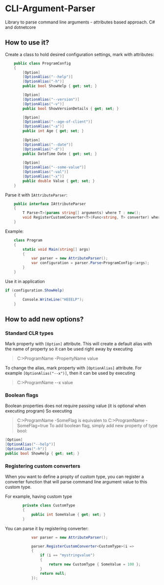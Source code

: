 # CLI-Argument-Parser
Library to parse command line arguments - attributes based approach. C# and dotnetcore

## How to use it?

Create a class to hold desired configuration settings, mark with attributes:

```csharp
    public class ProgramConfig
    {
        [Option]
        [OptionAlias("--help")]
        [OptionAlias("-h")]
        public bool ShowHelp { get; set; }

        [Option]
        [OptionAlias("--version")]
        [OptionAlias("-v")]
        public bool ShowVersionDetails { get; set; }

        [Option]
        [OptionAlias("--age-of-client")]
        [OptionAlias("-a")]
        public int Age { get; set; }
        
        [Option]
        [OptionAlias("--date")]
        [OptionAlias("-d")]
        public DateTime Date { get; set; }
        
        [Option]
        [OptionAlias("--some-value")]
        [OptionAlias("-val")]
        [OptionAlias("-x")]
        public double Value { get; set; }
    }
```


Parse it with `IAttributeParser`:
```csharp
    public interface IAttributeParser
    {
        T Parse<T>(params string[] arguments) where T : new();
        void RegisterCustomConverter<T>(Func<string, T> converter) where T : class;
    }
```

Example:
```csharp
    class Program
    {
        static void Main(string[] args)
        {
            var parser = new AttributeParser();
            var configuration = parser.Parse<ProgramConfig>(args);
        }
    }
```

Use it in application
```csharp
if (configuration.ShowHelp)
    {
        Console.WriteLine("HEEELP");
    }
```

## How to add new options?
### Standard CLR types
Mark property with `[Option]` attribute.
This will create a default alias with the name of property so it can be used right away by executing
> C:\>ProgramName -PropertyName value

To change the alias, mark property with `[OptionAlias]` attribute.
For example `[OptionAlias("--x")]`, then it can be used by executing 
> C:\>ProgramName --x value

### Boolean flags
Boolean properties does not require passing value (it is optional when executing program)
So executing
> C:\>ProgramName -SomeFlag
is equivalen to 
> C:\>ProgramName -SomeFlag=true
To add boolean flag, simply add new property of type bool:
```csharp
[Option]
[OptionAlias("--help")]
[OptionAlias("-h")]
public bool ShowHelp { get; set; }
```

### Registering custom converters
When you want to define a propty of custom type, you can register a converter function that will parse command line argument value to this custom type.

For example, having custom type
```csharp
        private class CustomType
        {
            public int SomeValue { get; set; }
        } 
```
You can parse it by registering converter:
```csharp
            var parser = new AttributeParser();

            parser.RegisterCustomConverter<CustomType>(i =>
            {
                if (i == "mystringvalue")
                {
                    return new CustomType { SomeValue = 100 };
                }
                return null;
            });
```
